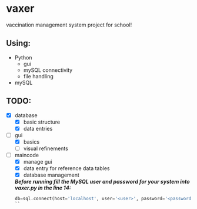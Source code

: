 # vaxer
vaccination management system project for school!
## Using:
- Python
  - gui
  - mySQL connectivity
  - file handling
- mySQL
## TODO:
- [x] database
  - [x] basic structure
  - [x] data entries
- [ ] gui
  - [x] basics
  - [ ] visual refinements
- [ ] maincode
  - [x] manage gui
  - [x] data entry for reference data tables
  - [x] database management

  __*Before running fill the MySQL user and password for your system into vaxer.py in the line 14:*__
  ```python
  db=sql.connect(host='localhost', user='<user>', password='<password>')
  ``
